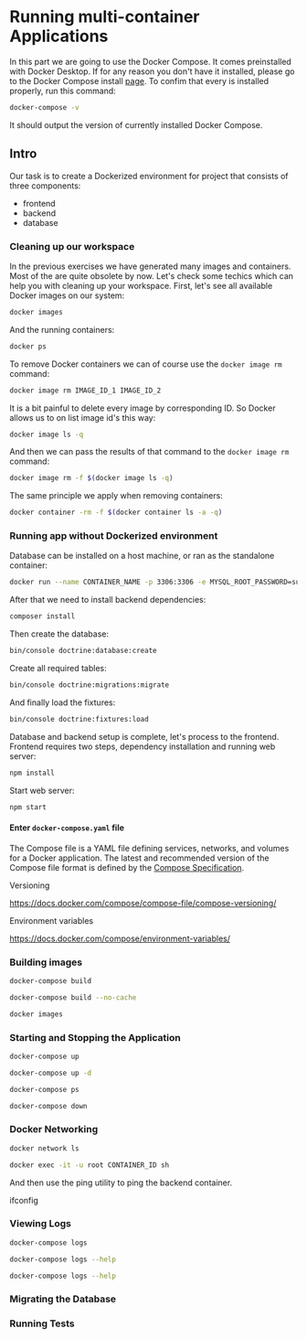 # Running multi-container Applications

In this part we are going to use the Docker Compose. It comes preinstalled with Docker Desktop. If for any reason you don't have it installed, please go to the Docker Compose install [page](https://docs.docker.com/compose/install/). To confim that every is installed properly, run this command:

```bash
docker-compose -v
```

It should output the version of currently installed Docker Compose.

## Intro

Our task is to create a Dockerized environment for project that consists of three components:
- frontend
- backend
- database

### Cleaning up our workspace

In the previous exercises we have generated many images and containers. Most of the are quite obsolete by now. Let's check some techics which can help you with cleaning up your workspace.
First, let's see all available Docker images on our system:

```bash
docker images
```

And the running containers:

```bash
docker ps
```

To remove Docker containers we can of course use the `docker image rm` command:

```bash
docker image rm IMAGE_ID_1 IMAGE_ID_2
```

It is a bit painful to delete every image by corresponding ID. So Docker allows us to on list image id's this way:

```bash
docker image ls -q
```

And then we can pass the results of that command to the `docker image rm` command:

```bash
docker image rm -f $(docker image ls -q)
```

The same principle we apply when removing containers:

```bash
docker container -rm -f $(docker container ls -a -q)
```


### Running app without Dockerized environment

Database can be installed on a host machine, or ran as the standalone container:

```bash
docker run --name CONTAINER_NAME -p 3306:3306 -e MYSQL_ROOT_PASSWORD=supersecret mysql:latest
```

After that we need to install backend dependencies:

```bash
composer install
```

Then create the database:

```bash
bin/console doctrine:database:create
```

Create all required tables:

```bash
bin/console doctrine:migrations:migrate
```

And finally load the fixtures:

```bash
bin/console doctrine:fixtures:load
```

Database and backend setup is complete, let's process to the frontend. Frontend requires two steps, dependency installation and running web server:

```bash
npm install
```

Start web server:

```bash
npm start
```

#### Enter `docker-compose.yaml` file

The Compose file is a YAML file defining services, networks, and volumes for a Docker application. The latest and recommended version of the Compose file format is defined by the [Compose Specification](https://docs.docker.com/compose/compose-file/).

Versioning

https://docs.docker.com/compose/compose-file/compose-versioning/

Environment variables

https://docs.docker.com/compose/environment-variables/


### Building images


```bash
docker-compose build
```

```bash
docker-compose build --no-cache
```

```bash
docker images
```

### Starting and Stopping the Application

```bash
docker-compose up
```

```bash
docker-compose up -d
```

```bash
docker-compose ps
```


```bash
docker-compose down
```

### Docker Networking

```bash
docker network ls
```

```bash
docker exec -it -u root CONTAINER_ID sh
```

And then use the ping utility to ping the backend container.

ifconfig

### Viewing Logs

```bash
docker-compose logs
```

```bash
docker-compose logs --help
```

```bash
docker-compose logs --help
```

### Migrating the Database

### Running Tests